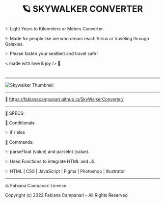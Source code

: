 # <p align="center"> 🪐 SKYWALKER CONVERTER </p>

✨ Light Years to Kilometers or Meters Converter. 

✨ Made for people like me who dream reach Sirius or traveling through Galaxies.
 
✨ Please fasten your seatbelt and travel safe ! 

 < made with love & joy /> 🤎

#
________________________________

![Skywalker Thumbnail](https://user-images.githubusercontent.com/113218619/212734443-ca26f69e-7a3d-4020-94e6-e0a3dbf5477b.png)



_________________________________________________________________________________________

🚀 https://fabianacampanari.github.io/SkyWalkerConverter/

_________________________________________________________________________________________

📌 SPECS:


💫 Conditionals:

✨ if / else

💫 Commands:

✨ parseFloat (value) and parselnt (value).

✨ Used Functions to integrate HTML and JS.

✨ HTML | CSS | JavaScript | Figma | Photoshop | Illustrator

_________________________________________________________________________________________


⚖︎ Fabiana Campanari License.

 Copyright (c) 2022 Fabiana Campanari - All Rights Reserved 

 













